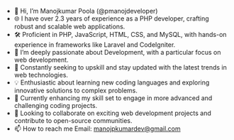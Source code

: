- 👋 Hi, I’m Manojkumar Poola (@pmanojdeveloper)
- 🌐 I have over 2.3 years of experience as a PHP developer, crafting robust and scalable web applications.
- 🛠️ Proficient in PHP, JavaScript, HTML, CSS, and MySQL, with hands-on experience in frameworks like Laravel and CodeIgniter.
- 👀 I’m deeply passionate about Development, with a particular focus on web development.
- 🚀 Constantly seeking to upskill and stay updated with the latest trends in web technologies.
- 💡 Enthusiastic about learning new coding languages and exploring innovative solutions to complex problems.
- 🌱 Currently enhancing my skill set to engage in more advanced and challenging coding projects.
- 💞️ Looking to collaborate on exciting web development projects and contribute to open-source communities.
- 📫 How to reach me  Email: manojpkumardev@gmail.com

